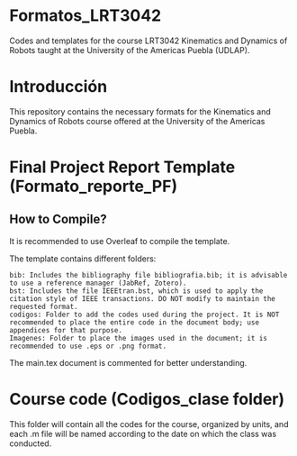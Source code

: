 # Formatos_LRT3042
Codes and templates for the course LRT3042 Kinematics and Dynamics of Robots taught at the University of the Americas Puebla (UDLAP).
# Introducción
This repository contains the necessary formats for the Kinematics and Dynamics of Robots course offered at the University of the Americas Puebla.

# Final Project Report Template (Formato_reporte_PF)
## How to Compile?

It is recommended to use Overleaf to compile the template.

The template contains different folders:

    bib: Includes the bibliography file bibliografia.bib; it is advisable to use a reference manager (JabRef, Zotero).
    bst: Includes the file IEEEtran.bst, which is used to apply the citation style of IEEE transactions. DO NOT modify to maintain the requested format.
    codigos: Folder to add the codes used during the project. It is NOT recommended to place the entire code in the document body; use appendices for that purpose.
    Imagenes: Folder to place the images used in the document; it is recommended to use .eps or .png format.

The main.tex document is commented for better understanding.

# Course code (Codigos_clase folder)

This folder will contain all the codes for the course, organized by units, and each .m file will be named according to the date on which the class was conducted.
